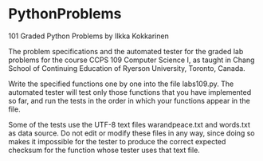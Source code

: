 # PythonProblems
101 Graded Python Problems by Ilkka Kokkarinen

The problem specifications and the automated tester for the graded lab problems for the course CCPS 109 Computer Science I, as taught in Chang School of Continuing Education of Ryerson University, Toronto, Canada.

Write the specified functions one by one into the file labs109.py. The automated tester will test only those functions that you have implemented so far, and run the tests in the order in which your functions appear in the file.

Some of the tests use the UTF-8 text files warandpeace.txt and words.txt as data source. Do not edit or modify these files in any way, since doing so makes it impossible for the tester to produce the correct expected checksum for the function whose tester uses that text file.
